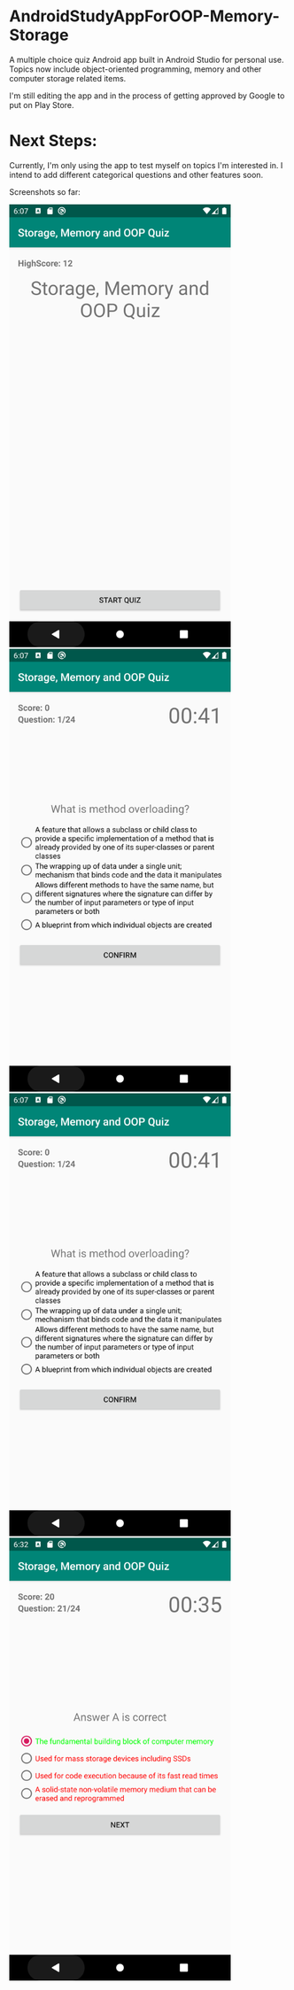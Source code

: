 # AndroidStudyAppForOOP-Memory-Storage
A multiple choice quiz Android app built in Android Studio for personal use. Topics now include object-oriented programming, memory and other computer storage related items.

I'm still editing the app and in the process of getting approved by Google to put on Play Store.

# Next Steps:
Currently, I'm only using the app to test myself on topics I'm interested in. I intend to add different categorical questions and other features soon.

Screenshots so far:

<img src="https://github.com/theoctopusride/AndroidStudyAppForOOP-Memory-Storage/blob/master/screenshots/Screenshot_1579561624.png" width="400">

<img src="https://github.com/theoctopusride/AndroidStudyAppForOOP-Memory-Storage/blob/master/screenshots/Screenshot_1579561644.png" width="400">

<img src="https://github.com/theoctopusride/AndroidStudyAppForOOP-Memory-Storage/blob/master/screenshots/Screenshot_1579561644.png" width="400">

<img src="https://github.com/theoctopusride/AndroidStudyAppForOOP-Memory-Storage/blob/master/screenshots/Screenshot_1579563150.png" width="400">


